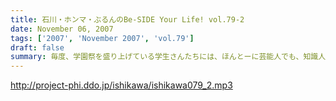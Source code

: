 ```yaml
---
title: 石川・ホンマ・ぶるんのBe-SIDE Your Life! vol.79-2
date: November 06, 2007
tags: ['2007', 'November 2007', 'vol.79']
draft: false
summary: 毎度、学園祭を盛り上げている学生さんたちには、ほんとーに芸能人でも、知識人でもないのにお呼びいただきありがとうございます。恐縮です。大分大学エージェントCクンからは、お土産もいただいたりして・・・みんなで美味しくいただきました！リスナーのあなたは、大分大学放送部のホームページもチェックしてね！！！NAMAE
---
```


http://project-phi.ddo.jp/ishikawa/ishikawa079_2.mp3
